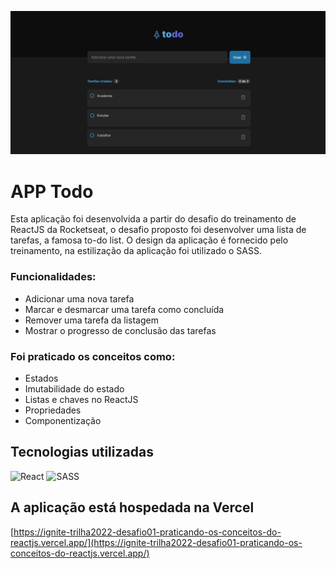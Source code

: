![app-todo](public/app-todo.png)
# APP Todo

Esta aplicação foi desenvolvida a partir do desafio do treinamento de ReactJS da Rocketseat, o desafio proposto foi desenvolver uma lista de tarefas, a famosa to-do list. O design da aplicação é fornecido pelo treinamento, na estilização da aplicação foi utilizado o SASS.

### Funcionalidades:

- Adicionar uma nova tarefa
- Marcar e desmarcar uma tarefa como concluída
- Remover uma tarefa da listagem
- Mostrar o progresso de conclusão das tarefas

### Foi praticado os conceitos como:

- Estados
- Imutabilidade do estado
- Listas e chaves no ReactJS
- Propriedades
- Componentização

## Tecnologias utilizadas

![React](https://img.shields.io/badge/React-20232A?style=for-the-badge&logo=react&logoColor=61DAFB)
![SASS](https://img.shields.io/badge/Sass-CC6699?style=for-the-badge&logo=sass&logoColor=white)

## A aplicação está hospedada na Vercel

[https://ignite-trilha2022-desafio01-praticando-os-conceitos-do-reactjs.vercel.app/](https://ignite-trilha2022-desafio01-praticando-os-conceitos-do-reactjs.vercel.app/)

